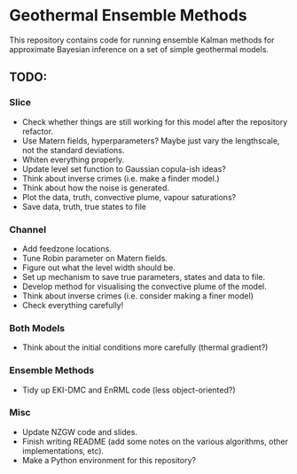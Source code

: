 # Geothermal Ensemble Methods

This repository contains code for running ensemble Kalman methods for approximate Bayesian inference on a set of simple geothermal models.

## TODO:
### Slice
 - Check whether things are still working for this model after the repository refactor.
 - Use Matern fields, hyperparameters? Maybe just vary the lengthscale, not the standard deviations.
 - Whiten everything properly.
 - Update level set function to Gaussian copula-ish ideas?
 - Think about inverse crimes (i.e. make a finder model.)
 - Think about how the noise is generated.
 - Plot the data, truth, convective plume, vapour saturations?
 - Save data, truth, true states to file
### Channel
 - Add feedzone locations.
 - Tune Robin parameter on Matern fields.
 - Figure out what the level width should be.
 - Set up mechanism to save true parameters, states and data to file.
 - Develop method for visualising the convective plume of the model.
 - Think about inverse crimes (i.e. consider making a finer model)
 - Check everything carefully!
### Both Models
 - Think about the initial conditions more carefully (thermal gradient?)
### Ensemble Methods
 - Tidy up EKI-DMC and EnRML code (less object-oriented?)
### Misc
 - Update NZGW code and slides.
 - Finish writing README (add some notes on the various algorithms, other implementations, etc).
 - Make a Python environment for this repository?